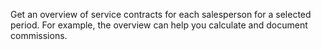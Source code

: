 Get an overview of service contracts for each salesperson for a selected period. For example, the overview can help you calculate and document commissions. 